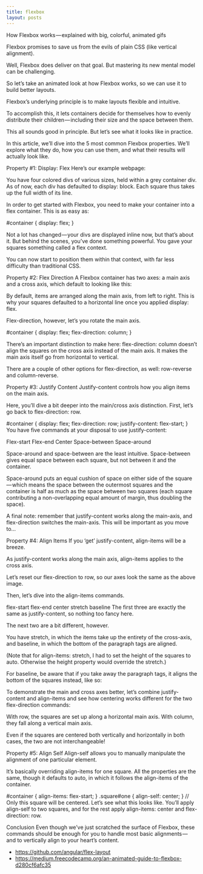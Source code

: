 ```yaml
---
title: flexbox
layout: posts
---
```



How Flexbox works — explained with big, colorful, animated gifs

Flexbox promises to save us from the evils of plain CSS (like vertical alignment).

Well, Flexbox does deliver on that goal. But mastering its new mental model can be challenging.

So let’s take an animated look at how Flexbox works, so we can use it to build better layouts.

Flexbox’s underlying principle is to make layouts flexible and intuitive.

To accomplish this, it lets containers decide for themselves how to evenly distribute their children — including their size and the space between them.

This all sounds good in principle. But let’s see what it looks like in practice.

In this article, we’ll dive into the 5 most common Flexbox properties. We’ll explore what they do, how you can use them, and what their results will actually look like.

Property #1: Display: Flex
Here’s our example webpage:


You have four colored divs of various sizes, held within a grey container div. As of now, each div has defaulted to display: block. Each square thus takes up the full width of its line.

In order to get started with Flexbox, you need to make your container into a flex container. This is as easy as:

#container {
  display: flex;
}

Not a lot has changed — your divs are displayed inline now, but that’s about it. But behind the scenes, you’ve done something powerful. You gave your squares something called a flex context.

You can now start to position them within that context, with far less difficulty than traditional CSS.

Property #2: Flex Direction
A Flexbox container has two axes: a main axis and a cross axis, which default to looking like this:


By default, items are arranged along the main axis, from left to right. This is why your squares defaulted to a horizontal line once you applied display: flex.

Flex-direction, however, let’s you rotate the main axis.

#container {
  display: flex;
  flex-direction: column;
}

There’s an important distinction to make here: flex-direction: column doesn’t align the squares on the cross axis instead of the main axis. It makes the main axis itself go from horizontal to vertical.

There are a couple of other options for flex-direction, as well: row-reverse and column-reverse.


Property #3: Justify Content
Justify-content controls how you align items on the main axis.

Here, you’ll dive a bit deeper into the main/cross axis distinction. First, let’s go back to flex-direction: row.

#container {
  display: flex;
  flex-direction: row;
  justify-content: flex-start;
}
You have five commands at your disposal to use justify-content:

Flex-start
Flex-end
Center
Space-between
Space-around

Space-around and space-between are the least intuitive. Space-between gives equal space between each square, but not between it and the container.

Space-around puts an equal cushion of space on either side of the square — which means the space between the outermost squares and the container is half as much as the space between two squares (each square contributing a non-overlapping equal amount of margin, thus doubling the space).

A final note: remember that justify-content works along the main-axis, and flex-direction switches the main-axis. This will be important as you move to…

Property #4: Align Items
If you ‘get’ justify-content, align-items will be a breeze.

As justify-content works along the main axis, align-items applies to the cross axis.


Let’s reset our flex-direction to row, so our axes look the same as the above image.

Then, let’s dive into the align-items commands.

flex-start
flex-end
center
stretch
baseline
The first three are exactly the same as justify-content, so nothing too fancy here.

The next two are a bit different, however.

You have stretch, in which the items take up the entirety of the cross-axis, and baseline, in which the bottom of the paragraph tags are aligned.


(Note that for align-items: stretch, I had to set the height of the squares to auto. Otherwise the height property would override the stretch.)

For baseline, be aware that if you take away the paragraph tags, it aligns the bottom of the squares instead, like so:


To demonstrate the main and cross axes better, let’s combine justify-content and align-items and see how centering works different for the two flex-direction commands:


With row, the squares are set up along a horizontal main axis. With column, they fall along a vertical main axis.

Even if the squares are centered both vertically and horizontally in both cases, the two are not interchangeable!

Property #5: Align Self
Align-self allows you to manually manipulate the alignment of one particular element.

It’s basically overriding align-items for one square. All the properties are the same, though it defaults to auto, in which it follows the align-items of the container.

#container {
  align-items: flex-start;
}
.square#one {
  align-self: center;
}
// Only this square will be centered.
Let’s see what this looks like. You’ll apply align-self to two squares, and for the rest apply align-items: center and flex-direction: row.


Conclusion
Even though we’ve just scratched the surface of Flexbox, these commands should be enough for you to handle most basic alignments — and to vertically align to your heart’s content.


* https://github.com/angular/flex-layout
* https://medium.freecodecamp.org/an-animated-guide-to-flexbox-d280cf6afc35
